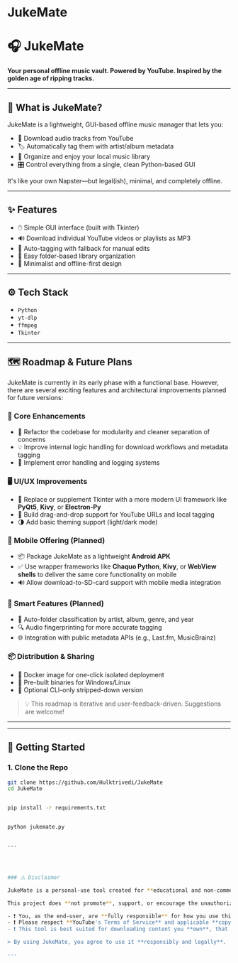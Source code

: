 # JukeMate

# 🎧 JukeMate

**Your personal offline music vault. Powered by YouTube. Inspired by the golden age of ripping tracks.**

---

## 📌 What is JukeMate?

JukeMate is a lightweight, GUI-based offline music manager that lets you:

- 🎵 Download audio tracks from YouTube
- 🏷️ Automatically tag them with artist/album metadata
- 💽 Organize and enjoy your local music library
- 🎛️ Control everything from a single, clean Python-based GUI

It's like your own Napster—but legal(ish), minimal, and completely offline.

---

## ✨ Features

- 🖱️ Simple GUI interface (built with Tkinter)
- 🔊 Download individual YouTube videos or playlists as MP3
- 🧠 Auto-tagging with fallback for manual edits
- 📂 Easy folder-based library organization
- 🎨 Minimalist and offline-first design

---

## ⚙️ Tech Stack

- `Python`
- `yt-dlp`
- `ffmpeg`
- `Tkinter`


---

## 🗺️ Roadmap & Future Plans

JukeMate is currently in its early phase with a functional base. However, there are several exciting features and architectural improvements planned for future versions:

### 🔧 Core Enhancements
- 🔁 Refactor the codebase for modularity and cleaner separation of concerns
- 💡 Improve internal logic handling for download workflows and metadata tagging
- 🚦 Implement error handling and logging systems

### 🖥️ UI/UX Improvements
- 🎨 Replace or supplement Tkinter with a more modern UI framework like **PyQt5**, **Kivy**, or **Electron-Py**
- 📂 Build drag-and-drop support for YouTube URLs and local tagging
- 🌗 Add basic theming support (light/dark mode)

### 📱 Mobile Offering (Planned)
- 📦 Package JukeMate as a lightweight **Android APK**
- ✅ Use wrapper frameworks like **Chaquo Python**, **Kivy**, or **WebView shells** to deliver the same core functionality on mobile
- 🔊 Allow download-to-SD-card support with mobile media integration

### 🧠 Smart Features (Planned)
- 🎯 Auto-folder classification by artist, album, genre, and year
- 🔍 Audio fingerprinting for more accurate tagging
- 🌐 Integration with public metadata APIs (e.g., Last.fm, MusicBrainz)

### 📦 Distribution & Sharing
- 🐳 Docker image for one-click isolated deployment
- 📁 Pre-built binaries for Windows/Linux
- 🔗 Optional CLI-only stripped-down version

> 💡 This roadmap is iterative and user-feedback-driven. Suggestions are welcome!

---

---

## 🚀 Getting Started

### 1. Clone the Repo

```bash
git clone https://github.com/Hulktrivedi/JukeMate
cd JukeMate


pip install -r requirements.txt


python jukemate.py


---




### ⚠️ Disclaimer

JukeMate is a personal-use tool created for **educational and non-commercial purposes only**.

This project does **not promote**, support, or encourage the unauthorized downloading, distribution, or reuse of copyrighted material.

- ❗ You, as the end-user, are **fully responsible** for how you use this tool.
- ❗ Please respect **YouTube's Terms of Service** and applicable **copyright laws** in your country.
- ❗ This tool is best suited for downloading content you **own**, that is **royalty-free**, or under a **Creative Commons license**.

> By using JukeMate, you agree to use it **responsibly and legally**.

---